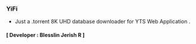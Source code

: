 ### YiFi
- Just a .torrent 8K UHD database downloader for YTS Web Application .
#### **[ Developer : Blesslin Jerish R ]**
